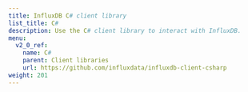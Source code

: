 ```yaml
---
title: InfluxDB C# client library
list_title: C#
description: Use the C# client library to interact with InfluxDB.
menu:
  v2_0_ref:
    name: C#
    parent: Client libraries
    url: https://github.com/influxdata/influxdb-client-csharp
weight: 201
---
```

